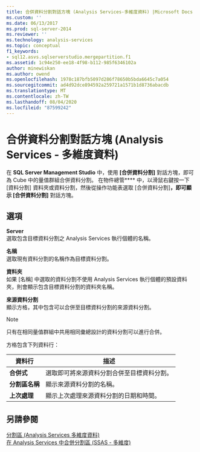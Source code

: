 ```yaml
---
title: 合併資料分割對話方塊 (Analysis Services-多維度資料) |Microsoft Docs
ms.custom: ''
ms.date: 06/13/2017
ms.prod: sql-server-2014
ms.reviewer: ''
ms.technology: analysis-services
ms.topic: conceptual
f1_keywords:
- sql12.asvs.sqlserverstudio.mergepartition.f1
ms.assetid: 1c94e250-ee18-4f98-b112-985f6346102a
author: minewiskan
ms.author: owend
ms.openlocfilehash: 1978c187bfb5097d286f78650b5bda6645c7a054
ms.sourcegitcommit: ad4d92dce894592a259721a1571b1d8736abacdb
ms.translationtype: MT
ms.contentlocale: zh-TW
ms.lasthandoff: 08/04/2020
ms.locfileid: "87599242"
---
```

# <a name="merge-partition-dialog-box-analysis-services---multidimensional-data"></a>合併資料分割對話方塊 (Analysis Services - 多維度資料)
  在 **SQL Server Management Studio** 中，使用 **[合併資料分割]** 對話方塊，即可為 Cube 中的量值群組合併資料分割。 在物件總管**** 中，以滑鼠右鍵按一下 [資料分割] 資料夾或資料分割，然後從操作功能表選取 [合併資料分割]****，即可顯示 [合併資料分割]**** 對話方塊。  
  
## <a name="options"></a>選項  
 **Server**  
 選取包含目標資料分割之 Analysis Services 執行個體的名稱。  
  
 **名稱**  
 選取現有資料分割的名稱作為目標資料分割。  
  
 **資料夾**  
 如果 [名稱] 中選取的資料分割不使用 Analysis Services 執行個體的預設資料夾，則會顯示包含目標資料分割的資料夾名稱。  
  
 **來源資料分割**  
 顯示方格，其中包含可以合併至目標資料分割的來源資料分割。  
  
> [!NOTE]  
>  只有在相同量值群組中共用相同彙總設計的資料分割可以進行合併。  
  
 方格包含下列資料行：  
  
|資料行|描述|  
|------------|-----------------|  
|**合併式**|選取即可將來源資料分割合併至目標資料分割。|  
|**分割區名稱**|顯示來源資料分割的名稱。|  
|**上次處理**|顯示上次處理來源資料分割的日期和時間。|  
  
## <a name="see-also"></a>另請參閱  
 [分割區 &#40;Analysis Services 多維度資料&#41;](multidimensional-models-olap-logical-cube-objects/partitions-analysis-services-multidimensional-data.md)   
 [在 Analysis Services 中合併分割區 &#40;SSAS - 多維度&#41;](multidimensional-models/merge-partitions-in-analysis-services-ssas-multidimensional.md)  
  
  
